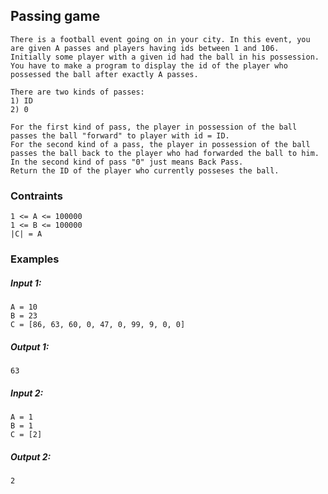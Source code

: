## Passing game
```
There is a football event going on in your city. In this event, you are given A passes and players having ids between 1 and 106.
Initially some player with a given id had the ball in his possession. You have to make a program to display the id of the player who possessed the ball after exactly A passes.

There are two kinds of passes:
1) ID
2) 0

For the first kind of pass, the player in possession of the ball passes the ball "forward" to player with id = ID.
For the second kind of a pass, the player in possession of the ball passes the ball back to the player who had forwarded the ball to him.
In the second kind of pass "0" just means Back Pass.
Return the ID of the player who currently posseses the ball.
```

### Contraints
```
1 <= A <= 100000
1 <= B <= 100000
|C| = A
```

### Examples
##### Input 1:
```
A = 10
B = 23
C = [86, 63, 60, 0, 47, 0, 99, 9, 0, 0]
```

##### Output 1:
`63`


##### Input 2:
```
A = 1
B = 1
C = [2]
```

##### Output 2:
`2`
